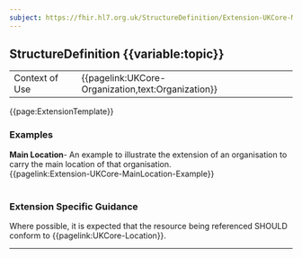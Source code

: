 ```yaml
---
subject: https://fhir.hl7.org.uk/StructureDefinition/Extension-UKCore-MainLocation
---
```

## StructureDefinition {{variable:topic}}

<table id="addToTranspose">
<tr><td>Context of Use</td>
<td>{{pagelink:UKCore-Organization,text:Organization}}</td>
</tr>
</table>

{{page:ExtensionTemplate}}

<div id="Examples" class="tabcontent">
  <h3>Examples</h3>
<b>Main Location</b>- An example to illustrate the extension of an organisation to carry the main location of that organisation.</br>
{{pagelink:Extension-UKCore-MainLocation-Example}}
<br><br>
</div>

<h3 id="guidance-mainlocation">Extension Specific Guidance</h3>

Where possible, it is expected that the resource being referenced SHOULD conform to {{pagelink:UKCore-Location}}.

---
